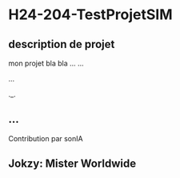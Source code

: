 # H24-204-TestProjetSIM
 
## description de projet 
mon projet bla bla ...
...

...

._.
## ... 
Contribution par sonIA



## Jokzy: Mister Worldwide
